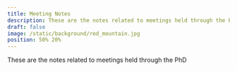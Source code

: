 ```yaml
---
title: Meeting Notes
description: These are the notes related to meetings held through the PhD
draft: false
image: /static/background/red_mountain.jpg
position: 50% 20%
---
```


These are the notes related to meetings held through the PhD

